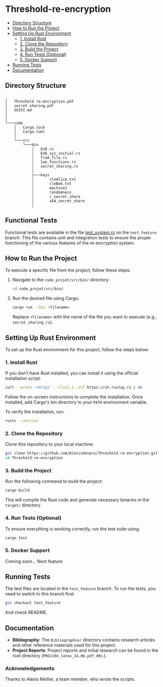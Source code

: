 
# Threshold-re-encryption 

- [Directory Structure](#directory-structure)
- [How to Run the Project](#how-to-run-the-project)
- [Setting Up Rust Environment](#setting-up-rust-environment)
   - [1. Install Rust](#1-install-rust)
   - [2. Clone the Repository](#2-clone-the-repository)
   - [3. Build the Project](#3-build-the-project)
   - [4. Run Tests (Optional)](#4-run-tests-optional)
   - [5. Docker Support](#5-docker-support)
- [Running Tests](#running-tests)
- [Documentation](#documentation)

## Directory Structure

```
.
│   Threshold re-encryption.pdf
│   secret-sharing.pdf
│   SUIVI.md
│
│
└───code
    │   Cargo.lock
    │   Cargo.toml
    │
    └───src
        └───bin
            │   EoD.rs
            │   EoD_sys_initial.rs
            │   from_file.rs
            │   lwe_functions.rs
            │   secret_sharing.rs
            │
            ├───keys
            │       cleAlice.txt
            │       cleBob.txt
            │       machine1
            │       randomness
            │       r_secret_share
            │       skA_secret_share
            │

```

## Functional Tests
Functional tests are available in the file [test_system.rs](https://github.com/Alexisdevpro/Threshold-re-encryption/blob/test_feature/code/src/bin/test_system.rs) on the `test_feature` branch. This file contains unit and integration tests to ensure the proper functioning of the various features of the re-encryption system.

## How to Run the Project

To execute a specific file from the project, follow these steps:

1. Navigate to the `code_projet/src/bin/` directory:

    ```bash
    cd code_projet/src/bin/
    ```

2. Run the desired file using Cargo:

    ```bash
    cargo run --bin <filename>
    ```

    Replace `<filename>` with the name of the file you want to execute (e.g., `secret_sharing.rs`).

## Setting Up Rust Environment

To set up the Rust environment for this project, follow the steps below:

### 1. Install Rust

If you don't have Rust installed, you can install it using the official installation script:

```bash
curl --proto '=https' --tlsv1.2 -sSf https://sh.rustup.rs | sh
```

Follow the on-screen instructions to complete the installation. Once installed, add Cargo's bin directory to your `PATH` environment variable.

To verify the installation, run:

```bash
rustc --version
```

### 2. Clone the Repository

Clone this repository to your local machine:

```bash
git clone https://github.com/Alexisdevpro/Threshold-re-encryption.git
cd Threshold-re-encryption
```

### 3. Build the Project

Run the following command to build the project:

```bash
cargo build
```

This will compile the Rust code and generate necessary binaries in the `target/` directory.

### 4. Run Tests (Optional)

To ensure everything is working correctly, run the test suite using:

```bash
cargo test
```

### 5. Docker Support

Coming soon... Next feature 

## Running Tests

The test files are located in the `test_feature` branch. To run the tests, you need to switch to this branch first:

```bash
git checkout test_feature
```
And check README.



## Documentation

- **Bibliography**: The `Bibliographie/` directory contains research articles and other reference materials used for this project.
- **Project Reports**: Project reports and initial research can be found in the root directory (`PROJ104_latex_24.06.pdf`, etc.).

### Acknowledgements

Thanks to Alexis Mellier, a team member, who wrote the scripts.
